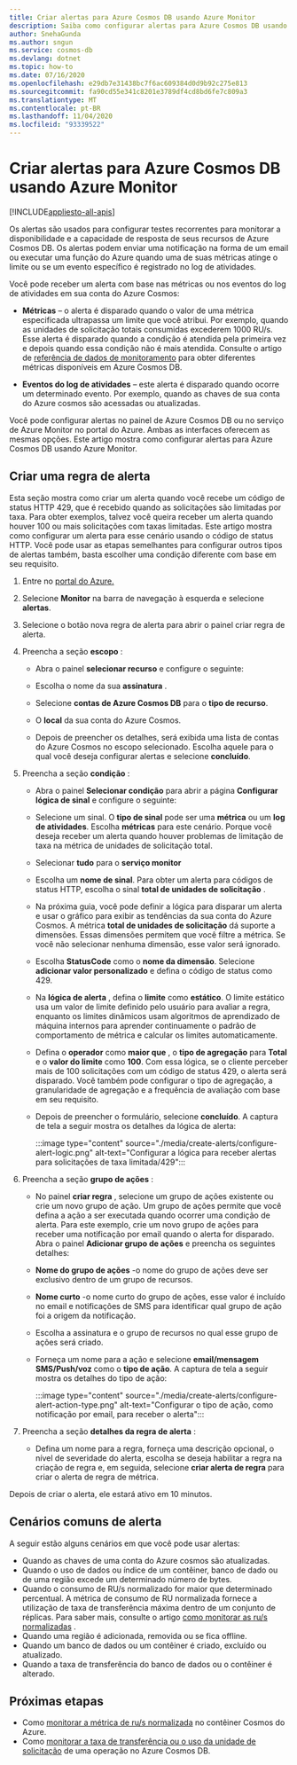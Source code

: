 ```yaml
---
title: Criar alertas para Azure Cosmos DB usando Azure Monitor
description: Saiba como configurar alertas para Azure Cosmos DB usando Azure Monitor.
author: SnehaGunda
ms.author: sngun
ms.service: cosmos-db
ms.devlang: dotnet
ms.topic: how-to
ms.date: 07/16/2020
ms.openlocfilehash: e29db7e31438bc7f6ac609384d0d9b92c275e813
ms.sourcegitcommit: fa90cd55e341c8201e3789df4cd8bd6fe7c809a3
ms.translationtype: MT
ms.contentlocale: pt-BR
ms.lasthandoff: 11/04/2020
ms.locfileid: "93339522"
---
```

# <a name="create-alerts-for-azure-cosmos-db-using-azure-monitor"></a>Criar alertas para Azure Cosmos DB usando Azure Monitor
[!INCLUDE[appliesto-all-apis](includes/appliesto-all-apis.md)]

Os alertas são usados para configurar testes recorrentes para monitorar a disponibilidade e a capacidade de resposta de seus recursos de Azure Cosmos DB. Os alertas podem enviar uma notificação na forma de um email ou executar uma função do Azure quando uma de suas métricas atinge o limite ou se um evento específico é registrado no log de atividades.

Você pode receber um alerta com base nas métricas ou nos eventos do log de atividades em sua conta do Azure Cosmos:

* **Métricas** – o alerta é disparado quando o valor de uma métrica especificada ultrapassa um limite que você atribui. Por exemplo, quando as unidades de solicitação totais consumidas excederem 1000 RU/s. Esse alerta é disparado quando a condição é atendida pela primeira vez e depois quando essa condição não é mais atendida. Consulte o artigo de [referência de dados de monitoramento](monitor-cosmos-db-reference.md#metrics) para obter diferentes métricas disponíveis em Azure Cosmos DB.

* **Eventos do log de atividades** – este alerta é disparado quando ocorre um determinado evento. Por exemplo, quando as chaves de sua conta do Azure cosmos são acessadas ou atualizadas.

Você pode configurar alertas no painel de Azure Cosmos DB ou no serviço de Azure Monitor no portal do Azure. Ambas as interfaces oferecem as mesmas opções. Este artigo mostra como configurar alertas para Azure Cosmos DB usando Azure Monitor.

## <a name="create-an-alert-rule"></a>Criar uma regra de alerta

Esta seção mostra como criar um alerta quando você recebe um código de status HTTP 429, que é recebido quando as solicitações são limitadas por taxa. Para obter exemplos, talvez você queira receber um alerta quando houver 100 ou mais solicitações com taxas limitadas. Este artigo mostra como configurar um alerta para esse cenário usando o código de status HTTP. Você pode usar as etapas semelhantes para configurar outros tipos de alertas também, basta escolher uma condição diferente com base em seu requisito.

1. Entre no [portal do Azure.](https://portal.azure.com/)

1. Selecione **Monitor** na barra de navegação à esquerda e selecione **alertas**.

1. Selecione o botão nova regra de alerta para abrir o painel criar regra de alerta.  

1. Preencha a seção **escopo** :

   * Abra o painel **selecionar recurso** e configure o seguinte:

   * Escolha o nome da sua **assinatura** .

   * Selecione **contas de Azure Cosmos DB** para o **tipo de recurso**.

   * O **local** da sua conta do Azure Cosmos.

   * Depois de preencher os detalhes, será exibida uma lista de contas do Azure Cosmos no escopo selecionado. Escolha aquele para o qual você deseja configurar alertas e selecione **concluído**.

1. Preencha a seção **condição** :

   * Abra o painel **Selecionar condição** para abrir a página **Configurar lógica de sinal** e configure o seguinte:

   * Selecione um sinal. O **tipo de sinal** pode ser uma **métrica** ou um **log de atividades**. Escolha **métricas** para este cenário. Porque você deseja receber um alerta quando houver problemas de limitação de taxa na métrica de unidades de solicitação total.

   * Selecionar **tudo** para o **serviço monitor**

   * Escolha um **nome de sinal**. Para obter um alerta para códigos de status HTTP, escolha o sinal **total de unidades de solicitação** .

   * Na próxima guia, você pode definir a lógica para disparar um alerta e usar o gráfico para exibir as tendências da sua conta do Azure Cosmos. A métrica **total de unidades de solicitação** dá suporte a dimensões. Essas dimensões permitem que você filtre a métrica. Se você não selecionar nenhuma dimensão, esse valor será ignorado.

   * Escolha **StatusCode** como o **nome da dimensão**. Selecione **adicionar valor personalizado** e defina o código de status como 429.

   * Na **lógica de alerta** , defina o **limite** como **estático**. O limite estático usa um valor de limite definido pelo usuário para avaliar a regra, enquanto os limites dinâmicos usam algoritmos de aprendizado de máquina internos para aprender continuamente o padrão de comportamento de métrica e calcular os limites automaticamente.

   * Defina o **operador** como **maior que** , o **tipo de agregação** para **Total** e o **valor do limite** como **100**. Com essa lógica, se o cliente perceber mais de 100 solicitações com um código de status 429, o alerta será disparado. Você também pode configurar o tipo de agregação, a granularidade de agregação e a frequência de avaliação com base em seu requisito.

   * Depois de preencher o formulário, selecione **concluído**. A captura de tela a seguir mostra os detalhes da lógica de alerta:

     :::image type="content" source="./media/create-alerts/configure-alert-logic.png" alt-text="Configurar a lógica para receber alertas para solicitações de taxa limitada/429":::

1. Preencha a seção **grupo de ações** :

   * No painel **criar regra** , selecione um grupo de ações existente ou crie um novo grupo de ação. Um grupo de ações permite que você defina a ação a ser executada quando ocorrer uma condição de alerta. Para este exemplo, crie um novo grupo de ações para receber uma notificação por email quando o alerta for disparado. Abra o painel **Adicionar grupo de ações** e preencha os seguintes detalhes:

   * **Nome do grupo de ações** -o nome do grupo de ações deve ser exclusivo dentro de um grupo de recursos.

   * **Nome curto** -o nome curto do grupo de ações, esse valor é incluído no email e notificações de SMS para identificar qual grupo de ação foi a origem da notificação.

   * Escolha a assinatura e o grupo de recursos no qual esse grupo de ações será criado.  

   * Forneça um nome para a ação e selecione **email/mensagem SMS/Push/voz** como o **tipo de ação**. A captura de tela a seguir mostra os detalhes do tipo de ação:

     :::image type="content" source="./media/create-alerts/configure-alert-action-type.png" alt-text="Configurar o tipo de ação, como notificação por email, para receber o alerta":::

1. Preencha a seção **detalhes da regra de alerta** :

   * Defina um nome para a regra, forneça uma descrição opcional, o nível de severidade do alerta, escolha se deseja habilitar a regra na criação de regra e, em seguida, selecione **criar alerta de regra** para criar o alerta de regra de métrica.

Depois de criar o alerta, ele estará ativo em 10 minutos.

## <a name="common-alerting-scenarios"></a>Cenários comuns de alerta

A seguir estão alguns cenários em que você pode usar alertas:

* Quando as chaves de uma conta do Azure cosmos são atualizadas.
* Quando o uso de dados ou índice de um contêiner, banco de dado ou de uma região excede um determinado número de bytes.
* Quando o consumo de RU/s normalizado for maior que determinado percentual. A métrica de consumo de RU normalizada fornece a utilização de taxa de transferência máxima dentro de um conjunto de réplicas. Para saber mais, consulte o artigo [como monitorar as ru/s normalizadas](monitor-normalized-request-units.md) .  
* Quando uma região é adicionada, removida ou se fica offline.
* Quando um banco de dados ou um contêiner é criado, excluído ou atualizado.
* Quando a taxa de transferência do banco de dados ou o contêiner é alterado.

## <a name="next-steps"></a>Próximas etapas

* Como [monitorar a métrica de ru/s normalizada](monitor-normalized-request-units.md) no contêiner Cosmos do Azure.
* Como [monitorar a taxa de transferência ou o uso da unidade de solicitação](monitor-request-unit-usage.md) de uma operação no Azure Cosmos DB.